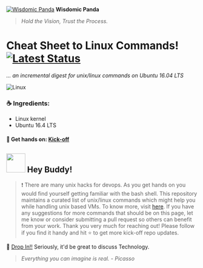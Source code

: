 [![Wisdomic Panda](https://github.com/robagwe/wisdomic-panda/blob/master/imgs/panda.png)](http://www.rohanbagwe.com/)  **Wisdomic Panda**
> *Hold the Vision, Trust the Process.*


# Cheat Sheet to Linux Commands! [![Latest Status](https://img.shields.io/badge/ubuntu-16.04-brightgreen.svg)](http://releases.ubuntu.com/16.04/)
*... an incremental digest for unix/linux commands on Ubuntu 16.04 LTS*

![Linux](https://github.com/robagwe/wisdomic-panda/blob/master/imgs/linux.png)

### :coffee: Ingredients:

- Linux kernel
- Ubuntu 16.4 LTS

#### :construction: Get hands on: [Kick-off](https://github.com/robagwe/linux-cheatsheet-cookbook/blob/master/Linux_Cookbook.txt)


## <img src="https://github.com/robagwe/wisdomic-panda/blob/master/imgs/acr.png" width="50">   Hey Buddy!</img>

> :heavy_exclamation_mark: There are many unix hacks for devops. As you get hands on you would find yourself getting familiar with the bash shell. This repository maintains a curated list of unix/linux commands which might help you while handling unix based VMs. To know more, visit [here](https://ss64.com/bash/). If you have any suggestions for more commands that should be on this page, let me know or consider submitting a pull request so others can benefit from your work.
Thank you very much for reaching out! Please follow if you find it handy and hit :star: to get more kick-off repo updates.

:email: [Drop In!!](https://www.rohanbagwe.com) Seriously, it'd be great to discuss Technology.

> *Everything you can imagine is real. - Picasso*
